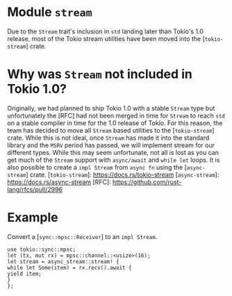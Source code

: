 # Module `stream`

Due to the `Stream` trait's inclusion in `std` landing later than Tokio's 1.0
release, most of the Tokio stream utilities have been moved into the [`tokio-stream`]
crate.
# Why was `Stream` not included in Tokio 1.0?
Originally, we had planned to ship Tokio 1.0 with a stable `Stream` type
but unfortunately the [RFC] had not been merged in time for `Stream` to
reach `std` on a stable compiler in time for the 1.0 release of Tokio. For
this reason, the team has decided to move all `Stream` based utilities to
the [`tokio-stream`] crate. While this is not ideal, once `Stream` has made
it into the standard library and the `MSRV` period has passed, we will implement
stream for our different types.
While this may seem unfortunate, not all is lost as you can get much of the
`Stream` support with `async/await` and `while let` loops. It is also possible
to create a `impl Stream` from `async fn` using the [`async-stream`] crate.
[`tokio-stream`]: https://docs.rs/tokio-stream
[`async-stream`]: https://docs.rs/async-stream
[RFC]: https://github.com/rust-lang/rfcs/pull/2996
# Example
Convert a [`sync::mpsc::Receiver`] to an `impl Stream`.
```rust,no_run
use tokio::sync::mpsc;
let (tx, mut rx) = mpsc::channel::<usize>(16);
let stream = async_stream::stream! {
while let Some(item) = rx.recv().await {
yield item;
}
};
```

